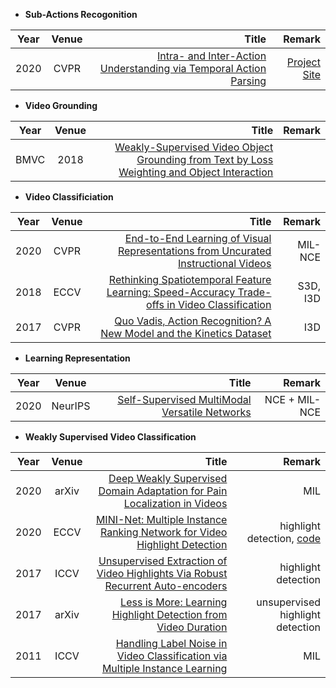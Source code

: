 - **Sub-Actions Recogonition**

| Year       | Venue       | Title  | Remark
| ------------- |:-------------:| --------------:|------------:|
|2020 | CVPR | [Intra- and Inter-Action Understanding via Temporal Action Parsing](https://sdolivia.github.io/TAPOS/resources/TAPOS_camera_ready.pdf) | [Project Site](https://sdolivia.github.io/TAPOS/) |

- **Video Grounding**

| Year       | Venue       | Title  | Remark
| ------------- |:-------------:| --------------:|------------:|
| BMVC | 2018 | [Weakly-Supervised Video Object Grounding from Text by Loss Weighting and Object Interaction](http://bmvc2018.org/contents/papers/0070.pdf) | |

- **Video Classificiation**

| Year       | Venue       | Title  | Remark
| ------------- |:-------------:| --------------:|------------:|
| 2020 | CVPR | [End-to-End Learning of Visual Representations from Uncurated Instructional Videos](https://openaccess.thecvf.com/content_CVPR_2020/papers/Miech_End-to-End_Learning_of_Visual_Representations_From_Uncurated_Instructional_Videos_CVPR_2020_paper.pdf) | MIL-NCE |
| 2018 | ECCV | [Rethinking Spatiotemporal Feature Learning: Speed-Accuracy Trade-offs in Video Classification](https://openaccess.thecvf.com/content_ECCV_2018/papers/Saining_Xie_Rethinking_Spatiotemporal_Feature_ECCV_2018_paper.pdf) | S3D, I3D |
| 2017 | CVPR | [Quo Vadis, Action Recognition? A New Model and the Kinetics Dataset](https://arxiv.org/pdf/1705.07750.pdf) | I3D |

- **Learning Representation**

| Year       | Venue       | Title  | Remark
| ------------- |:-------------:| --------------:|------------:|
|2020 | NeurIPS | [Self-Supervised MultiModal Versatile Networks](https://proceedings.neurips.cc//paper/2020/file/0060ef47b12160b9198302ebdb144dcf-Paper.pdf) | NCE + MIL-NCE |

- **Weakly Supervised Video Classification**

| Year       | Venue       | Title  | Remark
| ------------- |:-------------:| --------------:|------------:|
| 2020 | arXiv | [Deep Weakly Supervised Domain Adaptation for Pain Localization in Videos](https://arxiv.org/pdf/1910.08173.pdf) | MIL |
| 2020 | ECCV | [MINI-Net: Multiple Instance Ranking Network for Video Highlight Detection](https://www.ecva.net/papers/eccv_2020/papers_ECCV/papers/123580341.pdf) | highlight detection, [code](https://github.com/harlanhong/MINI-NET) |
| 2017 | ICCV | [Unsupervised Extraction of Video Highlights Via Robust Recurrent Auto-encoders](https://www.microsoft.com/en-us/research/wp-content/uploads/2017/03/Yang_Unsupervised_Extraction_of_ICCV_2015_paper.pdf) | highlight detection |
| 2017 | arXiv | [Less is More: Learning Highlight Detection from Video Duration](https://arxiv.org/pdf/1903.00859.pdf) | unsupervised highlight detection |
| 2011 | ICCV | [Handling Label Noise in Video Classification via Multiple Instance Learning](https://static.googleusercontent.com/media/research.google.com/en//pubs/archive/37390.pdf) | MIL |
